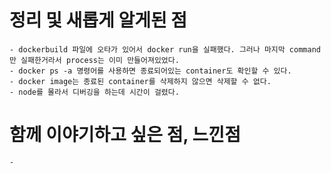 # 정리 및 새롭게 알게된 점
    - dockerbuild 파일에 오타가 있어서 docker run을 실패했다. 그러나 마지막 command만 실패한거라서 process는 이미 만들어져있었다.
    - docker ps -a 명령어를 사용하면 종료되어있는 container도 확인할 수 있다.
    - docker image는 종료된 container를 삭제하지 않으면 삭제할 수 없다.
    - node를 몰라서 디버깅을 하는데 시간이 걸렸다.
# 함께 이야기하고 싶은 점, 느낀점
    - 